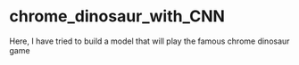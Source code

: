 # chrome_dinosaur_with_CNN
Here, I have tried to build a model that will play the famous chrome dinosaur game

